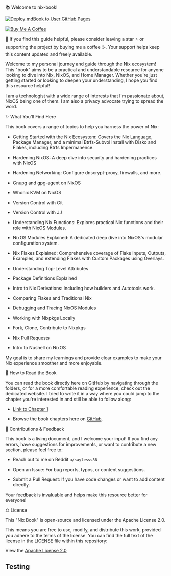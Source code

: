 📚 Welcome to nix-book!

[![Deploy mdBook to User GitHub Pages](https://github.com/saylesss88/nix-book/actions/workflows/deploy-book.yml/badge.svg?branch=main)](https://github.com/saylesss88/nix-book/actions/workflows/deploy-book.yml)

[![Buy Me A Coffee](https://img.shields.io/badge/Buy%20Me%20a%20Coffee-%23FFDD00?style=for-the-badge&logo=buy-me-a-coffee&logoColor=black)](https://www.buymeacoffee.com/saylesss88)

🚀 If you find this guide helpful, please consider leaving a star ⭐ or
supporting the project by buying me a coffee ☕. Your support helps keep this
content updated and freely available.

Welcome to my personal journey and guide through the Nix ecosystem! This "book"
aims to be a practical and understandable resource for anyone looking to dive
into Nix, NixOS, and Home Manager. Whether you're just getting started or
looking to deepen your understanding, I hope you find this resource helpful!

I am a technologist with a wide range of interests that I'm passionate about,
NixOS being one of them. I am also a privacy advocate trying to spread the word.

✨ What You'll Find Here

This book covers a range of topics to help you harness the power of Nix:

- Getting Started with the Nix Ecosystem: Covers the Nix Language, Package
  Manager, and a minimal Btrfs-Subvol install with Disko and Flakes, including
  Btrfs Impermanence.

- Hardening NixOS: A deep dive into security and hardening practices with NixOS

- Hardening Networking: Configure dnscrypt-proxy, firewalls, and more.

- Gnupg and gpg-agent on NixOS

- Whonix KVM on NixOS

- Version Control with Git

- Version Control with JJ

- Understanding Nix Functions: Explores practical Nix functions and their role
  with NixOS Modules.

- NixOS Modules Explained: A dedicated deep dive into NixOS's modular
  configuration system.

- Nix Flakes Explained: Comprehensive coverage of Flake Inputs, Outputs,
  Examples, and extending Flakes with Custom Packages using Overlays.

- Understanding Top-Level Attributes

- Package Definitions Explained

- Intro to Nix Derivations: Including how builders and Autotools work.

- Comparing Flakes and Traditional Nix

- Debugging and Tracing NixOS Modules

- Working with Nixpkgs Locally

- Fork, Clone, Contribute to Nixpkgs

- Nix Pull Requests

- Intro to Nushell on NixOS

My goal is to share my learnings and provide clear examples to make your Nix
experience smoother and more enjoyable.

📖 How to Read the Book

You can read the book directly here on GitHub by navigating through the folders,
or for a more comfortable reading experience, check out the dedicated website. I
tried to write it in a way where you could jump to the chapter you're interested
in and still be able to follow along:

- [Link to Chapter 1](https://saylesss88.github.io/)

- Browse the book chapters here on
  [GitHub](https://github.com/saylesss88/nix-book/tree/main/src).

🙏 Contributions & Feedback

This book is a living document, and I welcome your input! If you find any
errors, have suggestions for improvements, or want to contribute a new section,
please feel free to:

- Reach out to me on Reddit `u/saylesss88`

- Open an Issue: For bug reports, typos, or content suggestions.

- Submit a Pull Request: If you have code changes or want to add content
  directly.

Your feedback is invaluable and helps make this resource better for everyone!

⚖️ License

This "Nix Book" is open-source and licensed under the Apache License 2.0.

This means you are free to use, modify, and distribute this work, provided you
adhere to the terms of the license. You can find the full text of the license in
the LICENSE file within this repository:

View the
[Apache License 2.0](https://github.com/saylesss88/nix-book/tree/main?tab=Apache-2.0-1-ov-file)

## Testing
